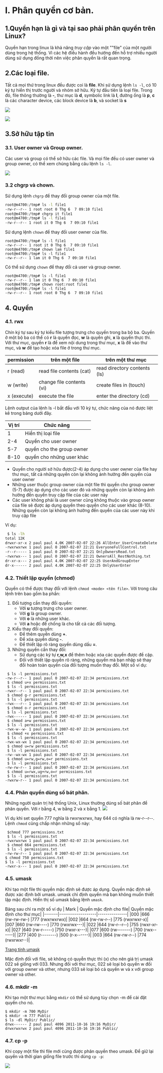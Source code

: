# I. Phân quyền cơ bản.

## 1.Quyền hạn là gì và tại sao phải phân quyền trên Linux?

Quyền hạn trong linux là khả năng *truy cập* vào một ""file" của một người dùng trong hệ thống.
Vì các hệ điều hành đều hướng đến hỗ trợ nhiều người dùng sử dụng đồng thời nên việc phân quyền là rất quan trọng.

## 2.Các loại file.
Tất cả mọi thứ trong linux đều được coi là **file**.
Khi sử dụng lệnh `ls -l`, có 10 ký tự hiển thị trước người và nhóm sở hữu. Ký tự đầu tiên là loại file. Trong đó, file thông thường là **-**, thư mục là **d**,  symbolic link là **l**, đường ống là **p**, **c** là các character device, các block device là **b**, và socket là **s**

![](https://i.imgur.com/atfCl2z.png)

![](https://i.imgur.com/bPzAHnW.png)

## 3.Sở hữu tập tin
### 3.1. User owner và Group owner.
Các user và group có thể sở hữu các file. Và mọi file đều có user owner và group owner, có thể xem chúng bằng câu lệnh `ls -l`.

![](https://i.imgur.com/NAkSll0.png)

### 3.2 chgrp và chown.
Sử dụng lệnh `chgrp` để thay đổi group owner của một file.

```bash 
root@m4700:/tmp# ls -l file1
-rw-r--r-- 1 root root 0 Thg 6  7 09:10 file1
root@m4700:/tmp# chgrp it file1
root@m4700:/tmp# ls -l file1
-rw-r--r-- 1 root it 0 Thg 6  7 09:10 file1
```

Sử dụng lệnh `chown` để thay đổi user owner của file.

```
root@m4700:/tmp# ls -l file1
-rw-r--r-- 1 root it 0 Thg 6  7 09:10 file1
root@m4700:/tmp# chown lam file1
root@m4700:/tmp# ls -l file1
-rw-r--r-- 1 lam it 0 Thg 6  7 09:10 file1
```

Có thể sử dụng `chown` để thay đổi cả user và group owner.
```
root@m4700:/tmp# ls -l file1
-rw-r--r-- 1 lam it 0 Thg 6  7 09:10 file1
root@m4700:/tmp# chown root:root file1
root@m4700:/tmp# ls -l file1
-rw-r--r-- 1 root root 0 Thg 6  7 09:10 file1
```
## 4. Quyền
### 4.1. rwx
Chín ký tự sau ký tự kiểu file tượng trưng cho quyền trong ba bộ ba. Quyền ở một bộ ba có thể có **r** là quyền đọc, **w** là quyền ghi, **x** là quyền thực thi. Với thư mục, quyền **r** là để xem nội dung trong thư mục, **x** là để vào thư mục, và **w** để tạo hoặc xóa file ở trong thư mục.

|permission | trên một file |trên một thư mục|
|---|--|--|
|r (read)| read file contents (cat) |read directory contents (ls)|
|w (write) |change file contents (vi) | create files in (touch)|
|x (execute) |execute the file |enter the directory (cd)|

Lệnh output của lệnh ls -l bắt đầu với 10 ký tự, chức năng của nó được liệt kê trong bảng dưới đây.

|Vị trí |Chức năng|
|-|-|
|1    | Hiển thị loại file
|2-4  |Quyền cho user owner
|5-7  |quyền cho the group owner
|8-10 |quyền cho những user khác

- Quyền cho người sở hữu được(2-4) áp dụng cho user owner của file hay thư mục, tất cả những quyền còn lại không ảnh hưởng đến quyền của user owner
- Những user thuộc group owner của một file thì quyền cho group owner (5-7) được áp dụng cho các user đó và những quyền còn lại không ảnh hưởng đến quyền truy cập file của các user này
- Các user không phải là user owner cũng không thuộc vào group owner của file sẽ được áp dụng quyền theo quyền cho các user khác (8-10). Những quyền còn lại không ảnh hưởng đến quyền của các user này khi truy cập file

Ví dụ:
```bash
 $ ls -lh
total 12K
drwxr-xr-x 2 paul paul 4.0K 2007-02-07 22:26 AllEnter_UserCreateDelete
-rwxrwxrwx 1 paul paul 0 2007-02-07 22:21 EveryoneFullControl.txt
-r--r----- 1 paul paul 0 2007-02-07 22:21 OnlyOwnersRead.txt
-rwxrwx--- 1 paul paul 0 2007-02-07 22:21 OwnersAll_RestNothing.txt
dr-xr-x--- 2 paul paul 4.0K 2007-02-07 22:25 UserAndGroupEnter
dr-x------ 2 paul paul 4.0K 2007-02-07 22:25 OnlyUserEnter
```


### 4.2. Thiết lập quyền (chmod)

Quyền có thể được thay đổi với lệnh `chmod <mode> <tên file>`.
Với <mode> trong câu lệnh trên bao gồm ba phần:
 1. Đối tượng cần thay đổi quyền:
    - Với **u** tượng trưng cho user owner.
    - Với **g** là group owner.
    - Với **o** là những user khác.
    - Với **a** hoặc để chống là cho tất cả các đối tượng.
 2. Kiểu thay đổi quyền:
    - Để thêm quyền dùng **+**. 
    - Để xóa quyền dùng **-**.
    - Để thiết lập rõ ràng quyền dùng dấu **=**.
 3. Những quyền cần thay đổi:
    - Sử dụng các ký tự **r,w,x** để thêm hoặc xóa các quyền được đề cập.
    - Đối với thiết lập quyền rõ ràng, những quyền mà bạn nhập sẽ thay đổi hoàn toàn quyền của đối tượng muốn thay đổi.
Một số ví dụ:
```
 $ ls -l permissions.txt
-rw-r--r-- 1 paul paul 0 2007-02-07 22:34 permissions.txt
 $ chmod u+x permissions.txt
 $ ls -l permissions.txt
-rwxr--r-- 1 paul paul 0 2007-02-07 22:34 permissions.txt
 $ chmod g-r permissions.txt
 $ ls -l permissions.txt
-rwx---r-- 1 paul paul 0 2007-02-07 22:34 permissions.txt
 $ chmod o-r permissions.txt
 $ ls -l permissions.txt
-rwx------ 1 paul paul 0 2007-02-07 22:34 permissions.txt
 $ chmod a+w permissions.txt
 $ ls -l permissions.txt
-rwx-w--w- 1 paul paul 0 2007-02-07 22:34 permissions.txt
 $ chmod +x permissions.txt
 $ ls -l permissions.txt
-rwx-wx-wx 1 paul paul 0 2007-02-07 22:34 permissions.txt
 $ chmod u=rw permissions.txt
 $ ls -l permissions.txt
-rw--wx-wx 1 paul paul 0 2007-02-07 22:34 permissions.txt
 $ chmod u=rw,g=rw,o=r permissions.txt
 $ ls -l permissions.txt
-rw-rw-r-- 1 paul paul 0 2007-02-07 22:34 permissions.txt
 $ chmod u=rwx,ug+rw,o=r permissions.txt
 $ ls -l permissions.txt
-rwxrw-r-- 1 paul paul 0 2007-02-07 22:34 permissions.txt

```
### 4.4. Phân quyền dùng số bát phân.
Những người quản trị hệ thống Unix, Linux thường dúng số bát phân để phân quyền. Với r bằng 4, w bằng 2 và x bằng 1.
![](https://i.imgur.com/s9LbzES.png)

Ví dụ khi set quyền 777 nghĩa là rwxrwxrwx, hay 644 có nghĩa là rw-r--r--. Lệnh `chmod` cũng chấp nhận những số này:
```
 $chmod 777 permissions.txt
 $ ls -l permissions.txt
-rwxrwxrwx 1 paul paul 0 2007-02-07 22:34 permissions.txt
 $ chmod 664 permissions.txt
 $ ls -l permissions.txt
-rw-rw-r-- 1 paul paul 0 2007-02-07 22:34 permissions.txt
$ chmod 750 permissions.txt
$ ls -l permissions.txt
-rwxr-x--- 1 paul paul 0 2007-02-07 22:34 permissions.txt
```

### 4.5. umask
Khi tạo một file thi quyền mặc định sẽ được áp dụng. Quyền mặc định sẽ được xác định bởi umask. umask chỉ định quyền mà bạn không muốn thiết lập mặc định. Hiển thị số umask bằng lệnh `umask`.

Bảng sau chỉ ra một số ví dụ 
| Mark  | Quyền mặc định cho file| Quyền mặc định cho thư mục|
|-------|-------------------|---------------|
|000	|666 (rw-rw-rw-)	|777 (rwxrwxrwx)|
|002	|664 (rw-rw-r--)	|775 (rwxrwxr-x)|
|007	|660 (rw-rw----)	|770 (rwxrwx---)|
|022	|644 (rw-r--r--)	|755 (rwxr-xr-x)|
|027	|640 (rw-r-----)	|750 (rwxr-x---)|
|077	|600 (rw-------)	|700 (rwx------)|
|277	|400 (r--------)	|500 (r-x------)|
|003    |664 (rw-rw-r--)    |774 (rwxrwxr--)|

[Trang tính umask](https://wintelguy.com/umask-calc.pl)

Mặc định đối với file, sẽ không có quyễn thực thi (x) cho nên giá trị umask 022 sẽ giống với 033. Nhưng đối với thư mục, 022 sẽ loại bỏ quyền w đối với group owner và other, nhưng 033 sẽ loại bỏ cả quyền w và x với group owner và other.

### 4.6. mkdir -m
Khi tạo một thư mục bằng `mkdir` có thể sử dụng tùy chọn -m để cài đặt quyền cho nó.
```
$ mkdir -m 700 MyDir
$ mkdir -m 777 Public
$ ls -dl MyDir/ Public/
drwx------ 2 paul paul 4096 2011-10-16 19:16 MyDir/
drwxrwxrwx 2 paul paul 4096 2011-10-16 19:16 Public/
```
### 4.7. cp -p
Khi copy một file thì file mới cũng được phân quyền theo umask. Để giữ lại quyền và thời gian giống file trước thì dùng `cp -p`:

![](https://i.imgur.com/65pRTmn.png)

